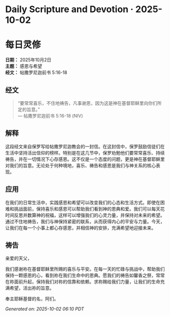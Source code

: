 # Daily Scripture and Devotion · 2025-10-02

# 每日灵修

**日期：** 2025年10月2日  
**主题：** 感恩与希望  
**经文：** 帖撒罗尼迦前书 5:16-18

## 经文

> “要常常喜乐，不住地祷告，凡事谢恩，因为这是神在基督耶稣里向你们所定的旨意。”  
> — 帖撒罗尼迦前书 5:16-18 (NIV)

## 解释

这段经文来自保罗写给帖撒罗尼迦教会的一封信。在这封信中，保罗鼓励信徒们在生活中坚持活出信仰的榜样。特别是在这几节中，保罗劝勉他们要常常喜乐、持续祷告，并在一切情况下心存感恩。这不仅是一个态度的问题，更是神在基督耶稣里对我们的旨意。无论处于何种境地，喜乐、祷告和感恩是我们与神关系的核心表现。

## 应用

在我们的日常生活中，实践感恩和希望可以改变我们的心态和生活方式。即使在困难和挑战面前，保持喜乐和感恩可以帮助我们看到神的恩典和爱。我们可以每天花时间反思并数算神的祝福，这样可以增强我们的心灵力量，并保持对未来的希望。通过不住地祷告，我们与神保持紧密的联系，从而获得内心的平安与力量。今天，让我们在每一个小事上都心存感恩，并相信神的安排，充满希望地迎接未来。

## 祷告

亲爱的天父，

我们感谢祢在基督耶稣里所赐的喜乐与平安。在每一天的忙碌与挑战中，帮助我们保持一颗感恩的心，看到祢在我们生命中的恩典。愿我们的祷告如馨香之祭，常常在祢面前升起，保持我们对祢的信靠和依赖。求祢赐给我们力量，让我们的生命充满希望，活出祢的旨意。

奉主耶稣基督的名，阿们。

_Generated on: 2025-10-02 06:10 PDT_
